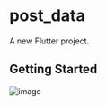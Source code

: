 # post_data

A new Flutter project.

## Getting Started

![image](https://github.com/Md-Sifatullah617/post_data/assets/71620908/ef1b7612-a179-4dcf-ac66-a10b26850430)


